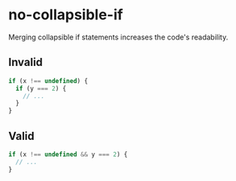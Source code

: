 # no-collapsible-if

Merging collapsible if statements increases the code's readability.

## Invalid

<!-- eslint-skip -->
```js invalid
if (x !== undefined) {
  if (y === 2) {
    // ...
  }
}
```

## Valid

```js valid
if (x !== undefined && y === 2) {
  // ...
}
```
